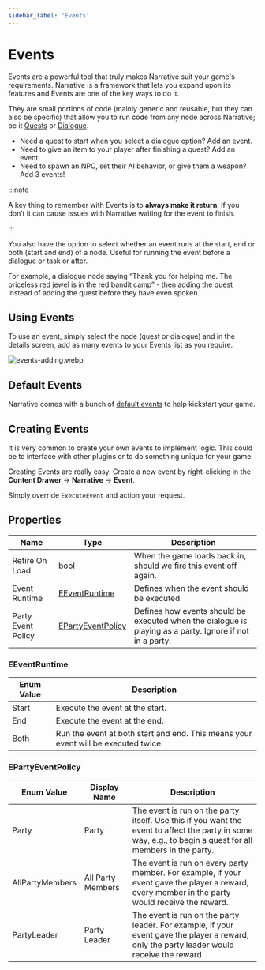 ```yaml
---
sidebar_label: 'Events'
---
```


# Events

Events are a powerful tool that truly makes Narrative suit your game's requirements. Narrative is a framework that lets you expand upon its features and Events are one of the key ways to do it.

They are small portions of code (mainly generic and reusable, but they can also be specific) that allow you to run code from any node across Narrative; be it [Quests](../quests) or [Dialogue](../dialogue).

- Need a quest to start when you select a dialogue option? Add an event.
- Need to give an item to your player after finishing a quest? Add an event.
- Need to spawn an NPC, set their AI behavior, or give them a weapon? Add 3 events!

:::note

A key thing to remember with Events is to **always make it return**. If you don’t it can cause issues with Narrative waiting for the event to finish.

:::

You also have the option to select whether an event runs at the start, end or both (start and end) of a node. Useful for running the event before a dialogue or task or after. 

For example, a dialogue node saying “Thank you for helping me. The priceless red jewel is in the red bandit camp” - then adding the quest instead of adding the quest before they have even spoken.

## Using Events

To use an event, simply select the node (quest or dialogue) and in the details screen, add as many events to your Events list as you require.

![events-adding.webp](/img/events/events-adding.webp)

## Default Events

Narrative comes with a bunch of [default events](./default-events) to help kickstart your game.

## Creating Events

It is very common to create your own events to implement logic. This could be to interface with other plugins or to do something unique for your game.

Creating Events are really easy. Create a new event by right-clicking in the **Content Drawer** -> **Narrative** -> **Event**.

Simply override `ExecuteEvent` and action your request.

## Properties

| Name               | Type                                              | Description                                                                                              |
|--------------------|---------------------------------------------------|----------------------------------------------------------------------------------------------------------|
| Refire On Load     | bool                                              | When the game loads back in, should we fire this event off again.                                        |
| Event Runtime      | [EEventRuntime](./index.md#eeventruntime)         | Defines when the event should be executed.                                                               |
| Party Event Policy | [EPartyEventPolicy](./index.md#epartyeventpolicy) | Defines how events should be executed when the dialogue is playing as a party. Ignore if not in a party. |

### EEventRuntime

| Enum Value | Description                                                                        |
|------------|------------------------------------------------------------------------------------|
| Start      | Execute the event at the start.                                                    |
| End        | Execute the event at the end.                                                      |
| Both       | Run the event at both start and end. This means your event will be executed twice. |

### EPartyEventPolicy

| Enum Value      | Display Name      | Description                                                                                                                                                |
|-----------------|-------------------|------------------------------------------------------------------------------------------------------------------------------------------------------------|
| Party           | Party             | The event is run on the party itself. Use this if you want the event to affect the party in some way, e.g., to begin a quest for all members in the party. |
| AllPartyMembers | All Party Members | The event is run on every party member. For example, if your event gave the player a reward, every member in the party would receive the reward.           |
| PartyLeader     | Party Leader      | The event is run on the party leader. For example, if your event gave the player a reward, only the party leader would receive the reward.                 |
